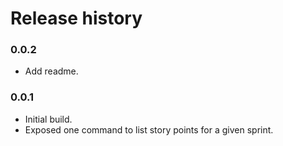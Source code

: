 # Release history

### 0.0.2
* Add readme.

### 0.0.1
* Initial build.
* Exposed one command to list story points for a given sprint.
